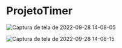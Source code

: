 # ProjetoTimer

![Captura de tela de 2022-09-28 14-08-05](https://user-images.githubusercontent.com/51343240/192856816-55992402-fe91-4c5e-8c6e-bbc1582ef51c.png)

![Captura de tela de 2022-09-28 14-08-15](https://user-images.githubusercontent.com/51343240/192856829-074c2bf4-6a5c-4c4a-b425-6955037cd696.png)
